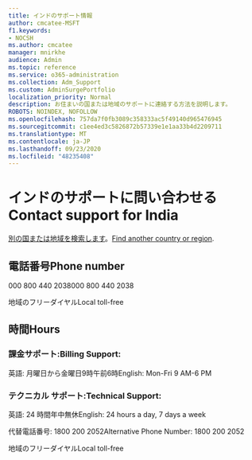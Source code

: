 ```yaml
---
title: インドのサポート情報
author: cmcatee-MSFT
f1.keywords:
- NOCSH
ms.author: cmcatee
manager: mnirkhe
audience: Admin
ms.topic: reference
ms.service: o365-administration
ms.collection: Adm_Support
ms.custom: AdminSurgePortfolio
localization_priority: Normal
description: お住まいの国または地域のサポートに連絡する方法を説明します。
ROBOTS: NOINDEX, NOFOLLOW
ms.openlocfilehash: 757da7f0fb3089c358333ac5f49140d965476945
ms.sourcegitcommit: c1ee4ed3c5826872b57339e1e1aa33b4d2209711
ms.translationtype: MT
ms.contentlocale: ja-JP
ms.lasthandoff: 09/23/2020
ms.locfileid: "48235408"
---
```

# <a name="contact-support-for-india"></a><span data-ttu-id="aca81-103">インドのサポートに問い合わせる</span><span class="sxs-lookup"><span data-stu-id="aca81-103">Contact support for India</span></span>

<span data-ttu-id="aca81-104">[別の国または地域を検索します](../contact-support-for-business-products.md)。</span><span class="sxs-lookup"><span data-stu-id="aca81-104">[Find another country or region](../contact-support-for-business-products.md).</span></span>

## <a name="phone-number"></a><span data-ttu-id="aca81-105">電話番号</span><span class="sxs-lookup"><span data-stu-id="aca81-105">Phone number</span></span>
<span data-ttu-id="aca81-106">000 800 440 2038</span><span class="sxs-lookup"><span data-stu-id="aca81-106">000 800 440 2038</span></span>

<span data-ttu-id="aca81-107">地域のフリーダイヤル</span><span class="sxs-lookup"><span data-stu-id="aca81-107">Local toll-free</span></span>

## <a name="hours"></a><span data-ttu-id="aca81-108">時間</span><span class="sxs-lookup"><span data-stu-id="aca81-108">Hours</span></span>
### <a name="billing-support"></a><span data-ttu-id="aca81-109">課金サポート:</span><span class="sxs-lookup"><span data-stu-id="aca81-109">Billing Support:</span></span>

<span data-ttu-id="aca81-110">英語: 月曜日から金曜日9時午前6時</span><span class="sxs-lookup"><span data-stu-id="aca81-110">English: Mon-Fri 9 AM-6 PM</span></span>

### <a name="technical-support"></a><span data-ttu-id="aca81-111">テクニカル サポート:</span><span class="sxs-lookup"><span data-stu-id="aca81-111">Technical Support:</span></span>

<span data-ttu-id="aca81-112">英語: 24 時間年中無休</span><span class="sxs-lookup"><span data-stu-id="aca81-112">English: 24 hours a day, 7 days a week</span></span>

<span data-ttu-id="aca81-113">代替電話番号: 1800 200 2052</span><span class="sxs-lookup"><span data-stu-id="aca81-113">Alternative Phone Number: 1800 200 2052</span></span>

<span data-ttu-id="aca81-114">地域のフリーダイヤル</span><span class="sxs-lookup"><span data-stu-id="aca81-114">Local toll-free</span></span>
